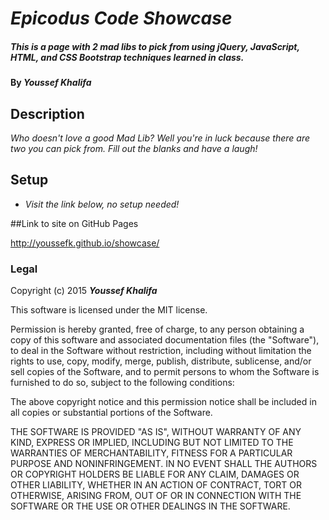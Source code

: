 # _Epicodus Code Showcase_

##### _This is a page with 2 mad libs to pick from using jQuery, JavaScript, HTML, and CSS Bootstrap techniques learned in class._

#### By _**Youssef Khalifa**_

## Description

_Who doesn't love a good Mad Lib? Well you're in luck because there are two you can pick from. Fill out the blanks and have a laugh!_

## Setup

* _Visit the link below, no setup needed!_

##Link to site on GitHub Pages

<http://youssefk.github.io/showcase/>

### Legal


Copyright (c) 2015 **_Youssef Khalifa_**

This software is licensed under the MIT license.

Permission is hereby granted, free of charge, to any person obtaining a copy
of this software and associated documentation files (the "Software"), to deal
in the Software without restriction, including without limitation the rights
to use, copy, modify, merge, publish, distribute, sublicense, and/or sell
copies of the Software, and to permit persons to whom the Software is
furnished to do so, subject to the following conditions:

The above copyright notice and this permission notice shall be included in
all copies or substantial portions of the Software.

THE SOFTWARE IS PROVIDED "AS IS", WITHOUT WARRANTY OF ANY KIND, EXPRESS OR
IMPLIED, INCLUDING BUT NOT LIMITED TO THE WARRANTIES OF MERCHANTABILITY,
FITNESS FOR A PARTICULAR PURPOSE AND NONINFRINGEMENT. IN NO EVENT SHALL THE
AUTHORS OR COPYRIGHT HOLDERS BE LIABLE FOR ANY CLAIM, DAMAGES OR OTHER
LIABILITY, WHETHER IN AN ACTION OF CONTRACT, TORT OR OTHERWISE, ARISING FROM,
OUT OF OR IN CONNECTION WITH THE SOFTWARE OR THE USE OR OTHER DEALINGS IN
THE SOFTWARE.